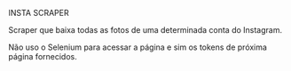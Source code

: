INSTA SCRAPER

Scraper que baixa todas as fotos de uma determinada conta do Instagram.

Não uso o Selenium para acessar a página e sim os tokens de próxima página fornecidos.
